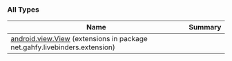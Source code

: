 

### All Types

| Name | Summary |
|---|---|
| [android.view.View](../net.gahfy.livebinders.extension/android.view.-view/index.md) (extensions in package net.gahfy.livebinders.extension) |  |
